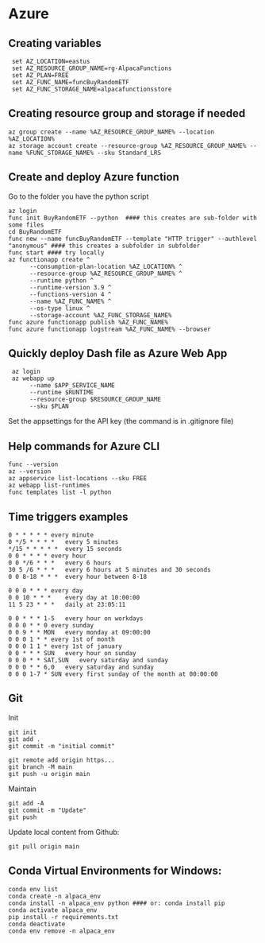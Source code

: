 
# Azure

## Creating variables
     set AZ_LOCATION=eastus
     set AZ_RESOURCE_GROUP_NAME=rg-AlpacaFunctions
     set AZ_PLAN=FREE
     set AZ_FUNC_NAME=funcBuyRandomETF
     set AZ_FUNC_STORAGE_NAME=alpacafunctionsstore

## Creating resource group and storage if needed
    az group create --name %AZ_RESOURCE_GROUP_NAME% --location %AZ_LOCATION%
    az storage account create --resource-group %AZ_RESOURCE_GROUP_NAME% --name %FUNC_STORAGE_NAME% --sku Standard_LRS

## Create and deploy Azure function
Go to the folder you have the python script

    az login
    func init BuyRandomETF --python  #### this creates are sub-folder with some files
    cd BuyRandomETF
    func new --name funcBuyRandomETF --template "HTTP trigger" --authlevel "anonymous" #### this creates a subfolder in subfolder
    func start #### try locally
    az functionapp create ^
          --consumption-plan-location %AZ_LOCATION% ^
          --resource-group %AZ_RESOURCE_GROUP_NAME% ^
          --runtime python ^
          --runtime-version 3.9 ^
          --functions-version 4 ^
          --name %AZ_FUNC_NAME% ^
          --os-type linux ^
          --storage-account %AZ_FUNC_STORAGE_NAME%
    func azure functionapp publish %AZ_FUNC_NAME%
    func azure functionapp logstream %AZ_FUNC_NAME% --browser

## Quickly deploy Dash file as Azure Web App
     az login
     az webapp up 
          --name $APP_SERVICE_NAME 
          --runtime $RUNTIME 
          --resource-group $RESOURCE_GROUP_NAME 
          --sku $PLAN
  Set the appsettings for the API key (the command is in .gitignore file)


## Help commands for Azure CLI
    func --version
    az --version
    az appservice list-locations --sku FREE
    az webapp list-runtimes
    func templates list -l python

## Time triggers examples
    0 * * * * *	every minute
    0 */5 * * * *	every 5 minutes
    */15 * * * * *	every 15 seconds
    0 0 * * * *	every hour
    0 0 */6 * * *	every 6 hours
    30 5 /6 * * *	every 6 hours at 5 minutes and 30 seconds
    0 0 8-18 * * *	every hour between 8-18

    0 0 0 * * *	every day
    0 0 10 * * *	every day at 10:00:00
    11 5 23 * * *	daily at 23:05:11

    0 0 * * * 1-5	every hour on workdays
    0 0 0 * * 0	every sunday
    0 0 9 * * MON	every monday at 09:00:00
    0 0 0 1 * *	every 1st of month
    0 0 0 1 1 *	every 1st of january
    0 0 * * * SUN	every hour on sunday
    0 0 0 * * SAT,SUN	every saturday and sunday
    0 0 0 * * 6,0	every saturday and sunday
    0 0 0 1-7 * SUN	every first sunday of the month at 00:00:00

## Git

Init

    git init
    git add .
    git commit -m "initial commit"

    git remote add origin https...
    git branch -M main
    git push -u origin main

Maintain

    git add -A
    git commit -m "Update"
    git push

Update local content from Github: 

    git pull origin main


## Conda Virtual Environments for Windows:

    conda env list 
    conda create -n alpaca_env 
    conda install -n alpaca_env python #### or: conda install pip
    conda activate alpaca_env
    pip install -r requirements.txt
    conda deactivate
    conda env remove -n alpaca_env
